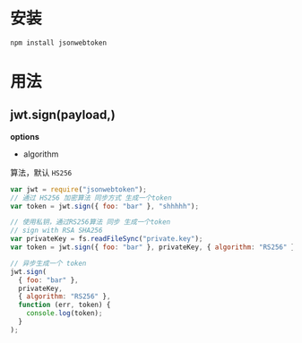 # 安装

```sh
npm install jsonwebtoken
```

# 用法

## jwt.sign(payload,)

**options**

- algorithm

算法，默认 `HS256`

```js
var jwt = require("jsonwebtoken");
// 通过 HS256 加密算法 同步方式 生成一个token
var token = jwt.sign({ foo: "bar" }, "shhhhh");

// 使用私钥，通过RS256算法 同步 生成一个token
// sign with RSA SHA256
var privateKey = fs.readFileSync("private.key");
var token = jwt.sign({ foo: "bar" }, privateKey, { algorithm: "RS256" });

// 异步生成一个 token
jwt.sign(
  { foo: "bar" },
  privateKey,
  { algorithm: "RS256" },
  function (err, token) {
    console.log(token);
  }
);
```
